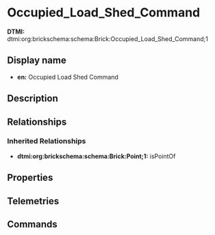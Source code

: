 # Occupied_Load_Shed_Command
**DTMI:** dtmi:org:brickschema:schema:Brick:Occupied_Load_Shed_Command;1
## Display name
- **en:** Occupied Load Shed Command
## Description
## Relationships
### Inherited Relationships
* **dtmi:org:brickschema:schema:Brick:Point;1:** isPointOf
## Properties
## Telemetries
## Commands
